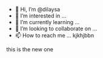 - 👋 Hi, I’m @dilaysa
- 👀 I’m interested in ...
- 🌱 I’m currently learning ...
- 💞️ I’m looking to collaborate on ...
- 📫 How to reach me ...
kjkhjbbn
<!---
dilaysa/dilaysa is a ✨ special ✨ repository because its `README.md` (this file) appears on your GitHub profile.
You can click the Preview link to take a look at your changes.
--->this is the new one
